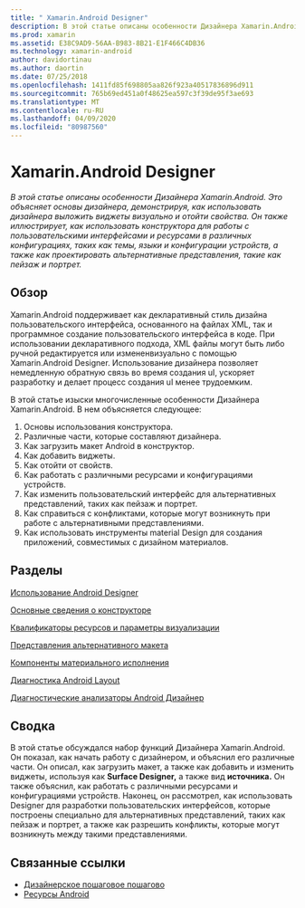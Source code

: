```yaml
---
title: " Xamarin.Android Designer"
description: В этой статье описаны особенности Дизайнера Xamarin.Android. Это объясняет основы дизайнера, демонстрируя, как использовать дизайнера выложить виджеты визуально и отойти свойства. Он также иллюстрирует, как использовать конструктора для работы с пользовательскими интерфейсами и ресурсами в различных конфигурациях, таких как темы, языки и конфигурации устройств, а также как проектировать альтернативные виды, такие как пейзаж и портрет.
ms.prod: xamarin
ms.assetid: E38C9AD9-56AA-B983-8B21-E1F466C4DB36
ms.technology: xamarin-android
author: davidortinau
ms.author: daortin
ms.date: 07/25/2018
ms.openlocfilehash: 1411fd85f698805aa826f923a40517836896d911
ms.sourcegitcommit: 765b69ed451a0f48625ea597c3f39de95f3ae693
ms.translationtype: MT
ms.contentlocale: ru-RU
ms.lasthandoff: 04/09/2020
ms.locfileid: "80987560"
---
```

# <a name="xamarinandroid-designer"></a> Xamarin.Android Designer

_В этой статье описаны особенности Дизайнера Xamarin.Android. Это объясняет основы дизайнера, демонстрируя, как использовать дизайнера выложить виджеты визуально и отойти свойства. Он также иллюстрирует, как использовать конструктора для работы с пользовательскими интерфейсами и ресурсами в различных конфигурациях, таких как темы, языки и конфигурации устройств, а также как проектировать альтернативные представления, такие как пейзаж и портрет._

## <a name="overview"></a>Обзор

Xamarin.Android поддерживает как декларативный стиль дизайна пользовательского интерфейса, основанного на файлах XML, так и программное создание пользовательского интерфейса в коде.
При использовании декларативного подхода, XML файлы могут быть либо ручной редактируется или измененвизуально с помощью Xamarin.Android Designer. Использование дизайнера позволяет немедленную обратную связь во время создания uI, ускоряет разработку и делает процесс создания uI менее трудоемким.

В этой статье изыски многочисленные особенности Дизайнера Xamarin.Android. В нем объясняется следующее:

1. Основы использования конструктора.
2. Различные части, которые составляют дизайнера.
3. Как загрузить макет Android в конструктор.
4. Как добавить виджеты.
5. Как отойти от свойств.
6. Как работать с различными ресурсами и конфигурациями устройств.
7. Как изменить пользовательский интерфейс для альтернативных представлений, таких как пейзаж и портрет. 
8. Как справиться с конфликтами, которые могут возникнуть при работе с альтернативными представлениями. 
9. Как использовать инструменты material Design для создания приложений, совместимых с дизайном материалов.

## <a name="sections"></a>Разделы

 [Использование Android Designer](~/android/user-interface/android-designer/designer-walkthrough.md)

 [Основные сведения о конструкторе](~/android/user-interface/android-designer/designer-basics.md)

 [Квалификаторы ресурсов и параметры визуализации](~/android/user-interface/android-designer/resource-qualifiers.md)

 [Представления альтернативного макета](~/android/user-interface/android-designer/alternative-layout-views.md)

 [Компоненты материального исполнения](~/android/user-interface/android-designer/material-design-features.md)

 [Диагностика Android Layout](~/android/user-interface/android-designer/diagnostics.md)
 
 [Диагностические анализаторы Android Дизайнер](~/android/user-interface/android-designer/diagnostic-analyzers.md)

## <a name="summary"></a>Сводка

В этой статье обсуждался набор функций Дизайнера Xamarin.Android.
Он показал, как начать работу с дизайнером, и объяснил его различные части. Он описал, как загрузить макет, а также как добавить и изменить виджеты, используя как **Surface Designer,** а также вид **источника.** Он также объяснил, как работать с различными ресурсами и конфигурациями устройств. Наконец, он рассмотрел, как использовать Designer для разработки пользовательских интерфейсов, которые построены специально для альтернативных представлений, таких как пейзаж и портрет, а также как разрешить конфликты, которые могут возникнуть между такими представлениями.

## <a name="related-links"></a>Связанные ссылки

- [Дизайнерское пошаговое пошагово](~/android/user-interface/android-designer/designer-walkthrough.md)
- [Ресурсы Android](~/android/app-fundamentals/resources-in-android/index.md)
